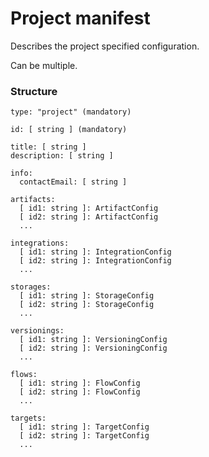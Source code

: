 # Project manifest

Describes the project specified configuration.

Can be multiple.

### Structure

    type: "project" (mandatory)

    id: [ string ] (mandatory)

    title: [ string ]
    description: [ string ]

    info:
      contactEmail: [ string ]

    artifacts:
      [ id1: string ]: ArtifactConfig
      [ id2: string ]: ArtifactConfig
      ...

    integrations:
      [ id1: string ]: IntegrationConfig
      [ id2: string ]: IntegrationConfig
      ...

    storages:
      [ id1: string ]: StorageConfig
      [ id2: string ]: StorageConfig
      ...

    versionings:
      [ id1: string ]: VersioningConfig
      [ id2: string ]: VersioningConfig
      ...

    flows:
      [ id1: string ]: FlowConfig
      [ id2: string ]: FlowConfig
      ...

    targets:
      [ id1: string ]: TargetConfig
      [ id2: string ]: TargetConfig
      ...
